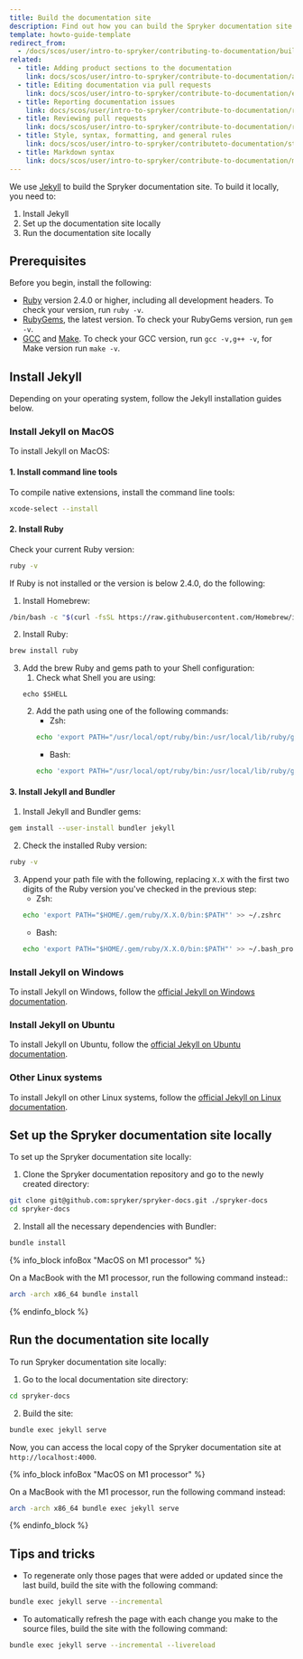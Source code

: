 ```yaml
---
title: Build the documentation site
description: Find out how you can build the Spryker documentation site
template: howto-guide-template
redirect_from:
  - /docs/scos/user/intro-to-spryker/contributing-to-documentation/building-the-documentation-site.html
related:
  - title: Adding product sections to the documentation
    link: docs/scos/user/intro-to-spryker/contribute-to-documentation/adding-product-sections-to-the-documentation.html
  - title: Editing documentation via pull requests
    link: docs/scos/user/intro-to-spryker/contribute-to-documentation/edit-documentation-via-pull-requests.html
  - title: Reporting documentation issues
    link: docs/scos/user/intro-to-spryker/contribute-to-documentation/report-documentation-issues.html
  - title: Reviewing pull requests
    link: docs/scos/user/intro-to-spryker/contribute-to-documentation/review-pull-requests.html
  - title: Style, syntax, formatting, and general rules
    link: docs/scos/user/intro-to-spryker/contributeto-documentation/style-formatting-general-rules.html
  - title: Markdown syntax
    link: docs/scos/user/intro-to-spryker/contribute-to-documentation/markdown-syntax.html
---
```


We use [Jekyll](https://jekyllrb.com/) to build the Spryker documentation site. To build it locally, you need to:

1. Install Jekyll
2. Set up the documentation site locally
3. Run the documentation site locally

## Prerequisites

Before you begin, install the following:

* [Ruby](https://www.ruby-lang.org/en/downloads/) version 2.4.0 or higher, including all development headers. To check your version, run `ruby -v`.
* [RubyGems](https://rubygems.org/pages/download), the latest version. To check your RubyGems version, run `gem -v`.
* [GCC](https://gcc.gnu.org/install/) and [Make](https://www.gnu.org/software/make/). To check your GCC version, run `gcc -v,g++ -v`, for Make version run `make -v`.
  
## Install Jekyll 

Depending on your operating system, follow the Jekyll installation guides below.

### Install Jekyll on MacOS

To install Jekyll on MacOS:

#### 1. Install command line tools
To compile native extensions, install the command line tools:

```bash
xcode-select --install
```

#### 2. Install Ruby
Check your current Ruby version:

```bash
ruby -v
```
If Ruby is not installed or the version is below 2.4.0, do the following: 

 1. Install Homebrew:
```bash
/bin/bash -c "$(curl -fsSL https://raw.githubusercontent.com/Homebrew/install/HEAD/install.sh)"
```
2. Install Ruby:   
```bash
brew install ruby
```
3. Add the brew Ruby and gems path to your Shell configuration:
    1. Check what Shell you are using:
    ```
    echo $SHELL
    ```
    2. Add the path using one of the following commands:
        * Zsh:
        ```bash
        echo 'export PATH="/usr/local/opt/ruby/bin:/usr/local/lib/ruby/gems/3.0.0/bin:$PATH"' >> ~/.zshrc
        ```
        * Bash:
        ```bash
        echo 'export PATH="/usr/local/opt/ruby/bin:/usr/local/lib/ruby/gems/3.0.0/bin:$PATH"' >> ~/.bash_profile
        ```
        
#### 3. Install Jekyll and Bundler
1. Install Jekyll and Bundler gems:
```bash
gem install --user-install bundler jekyll
```
2. Check the installed Ruby version:
```bash
ruby -v
```  
3. Append your path file with the following, replacing `X.X` with the first two digits of the Ruby version you've checked in the previous step:
    * Zsh:
    ```bash
    echo 'export PATH="$HOME/.gem/ruby/X.X.0/bin:$PATH"' >> ~/.zshrc
    ```
    * Bash:
    ```bash
    echo 'export PATH="$HOME/.gem/ruby/X.X.0/bin:$PATH"' >> ~/.bash_profile
    ```
### Install Jekyll on Windows

To install Jekyll on Windows, follow the [official Jekyll on Windows documentation](https://jekyllrb.com/docs/installation/windows/).

### Install Jekyll on Ubuntu

To install Jekyll on Ubuntu, follow the [official Jekyll on Ubuntu documentation](https://jekyllrb.com/docs/installation/ubuntu/).

### Other Linux systems

To install Jekyll on other Linux systems, follow the [official Jekyll on Linux documentation](https://jekyllrb.com/docs/installation/other-linux/).

## Set up the Spryker documentation site locally

To set up the Spryker documentation site locally:

1. Clone the Spryker documentation repository and go to the newly created directory:
```bash
git clone git@github.com:spryker/spryker-docs.git ./spryker-docs
cd spryker-docs
```
2. Install all the necessary dependencies with Bundler:
```bash
bundle install
```
{% info_block infoBox "MacOS on M1 processor" %}

On a MacBook with the M1 processor, run the following command instead::

```bash
arch -arch x86_64 bundle install
```

{% endinfo_block %}

## Run the documentation site locally

To run Spryker documentation site locally:

1. Go to the local documentation site directory:
```bash
cd spryker-docs
```
2. Build the site:
```bash
bundle exec jekyll serve
```
Now, you can access the local copy of the Spryker documentation site at `http://localhost:4000`.

{% info_block infoBox "MacOS on M1 processor" %}

On a MacBook with the M1 processor, run the following command instead:

```bash
arch -arch x86_64 bundle exec jekyll serve
```

{% endinfo_block %}
 
## Tips and tricks

* To regenerate only those pages that were added or updated since the last build, build the site with the following command:
```bash
bundle exec jekyll serve --incremental
```
* To automatically refresh the page with each change you make to the source files, build the site with the following command:
```bash
bundle exec jekyll serve --incremental --livereload
```


